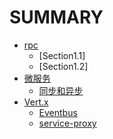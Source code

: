# SUMMARY

* [rpc](rpc.md)
  * [Section1.1]
  * [Section1.2]
* [微服务](微服务/READMEmd)
  * [同步和异步](微服务/同步和异步.md)
* [Vert.x](vertx/README.md)
  * [Eventbus](vertx/eventbus.md)
  * [service-proxy](vertx/service-proxy.md)